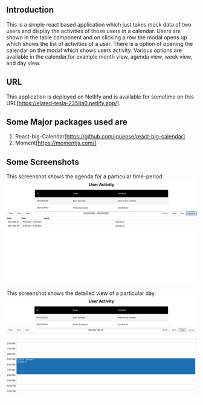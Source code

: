 ## Introduction 
This is a simple react based application which just takes mock data of two users and display the activities of those users in a calendar. Users are shown in the table component and on clicking a row the modal opens up which shows the list of activities of a user. There is a option of opening the calendar on the modal which shows users activity. Various options are available in the calendar,for example month view, agenda view, week view, and day view. 

## URL 
This application is deployed on Netlify and is available for sometime on this URL[https://elated-tesla-2358a0.netlify.app/]. 

## Some Major packages used are 
1. React-big-Calendar[https://github.com/jquense/react-big-calendar]
2. Moment[https://momentjs.com/]

## Some Screenshots

This screenshot shows the agenda for a particular time-period.
![logo](screen1.png)

This screenshot shows the detailed view of a particular day.
![logo](screen2.png)


